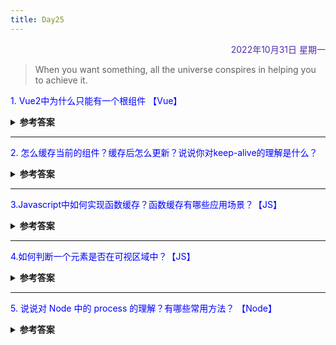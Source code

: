 ```yaml
---
title: Day25
---
```


<div align="right" style="color:#512DA8">2022年10月31日 星期一</div>

> When you want something, all the universe conspires in helping you to achieve it.

<p style="color:blue">1. Vue2中为什么只能有一个根组件 【Vue】</p>
<details>
<summary><b>参考答案</b></summary>

- vue2中组件确实只能有一个根，但vue3中组件已经可以多根节点了。
- 之所以需要这样是因为vdom是一颗单根树形结构，patch方法在遍历的时候从根节点开始遍历，它要求只有一个根节点。组件也会转换为一个vdom，自然应该满足这个要求。
- vue3中之所以可以写多个根节点，是因为引入了`Fragment`的概念，这是一个抽象的节点，如果发现组件是多根的，就创建一个`Fragment`节点，把多个根节点作为它的children。将来patch的时候，如果发现是一个`Fragment`节点，则直接遍历children创建或更新。

</details>

<hr/>
<p style="color:blue">2. 怎么缓存当前的组件？缓存后怎么更新？说说你对keep-alive的理解是什么？ </p>
<details>
<summary><b>参考答案</b></summary>

 **1. keep-alive是什么**
- keep-alive是vue中的内置组件，能在组件切换过程中将状态保留在内存中，防止重复渲染DOM，它是包裹动态组件，会缓存不活动的组件实例，而不是销毁他们。  

- props属性可以设置为 include、exclude和max

- 设置了keep-alive缓存的组件，会多出两个生命周期钩子 `activated`和`deactivated` 
   -  首次进入组件: beforeRouteEnter -> beforeCreate -> created -> beforeMount -> mounted -> activated -> beforeRouteLeave -> deactivated
   -  再次进入组件: beforeRouteEnter -> activated -> beforeRouteLeave -> deactivated

**2. 组件缓存后如何更新**
因经过keep-alive包裹的组件进入时均会执行 beforeRouteEnter和activated两个生命周期钩子，因此可以在这两个钩子内进行数据获取。

</details>

<hr/>
<p style="color:blue">3.Javascript中如何实现函数缓存？函数缓存有哪些应用场景？【JS】 </p>
<details>
<summary><b>参考答案</b></summary>

**是什么**
函数缓存，就是将函数运算过的结果进行缓存，本质上是用空间（缓存存储）换时间（计算过程），常用于缓存数据计算结果和缓存对象。  

```Javascript
const res = (a,b) => a+ b
const sum = memorize(res) //函数缓存
sum(1,2)
sum(12,20)
```

**如何实现**
实现函数缓存主要依靠闭包、柯里化、高阶函数。
- 闭包：函数和函数体内可访问的变量总和，组合在一起就形成了闭包。  
- 柯里化：把接收多个参数的函数转换成接收一个单一参数的函数。
```javascript
let sum = function(x,y){
  return x + y
}
sum(2,5)
let sum2 = function(x){
  return function(y){
    return x + y
  }
}
sum(2)(5)
```
- 高阶函数：通过接收其它函数作为参数或返回其它函数的函数
```javascript
function foo(){ // 函数foo返回另一个函数bar
  let a = 2;
  function bar(){
    console.log(a)
  }
  return bar
}
let baz = foo()
baz()
```

实现代码实例
```javascript
const memorize = function(func,content){
  let cache = Object.create(null)
  content = content || this
  return (...key) =>{
    if(!cache[key]){
      cache[key] = func.apply(content,key)
    }
    return cache[key]
  }
}
const result = memorize(sum)
const num1 = result(100,200)
const num2 = result(100,200) //缓存得到的结果
```
</details>

<hr/>
<p style="color:blue">4.如何判断一个元素是否在可视区域中？【JS】 </p>

<details>
<summary><b>参考答案</b></summary>

[https://github.com/febobo/web-interview/issues/84](https://github.com/febobo/web-interview/issues/84)

</details>

<hr/>
<p style="color:blue">5. 说说对 Node 中的 process 的理解？有哪些常用方法？ 【Node】</p>

<details>
<summary><b>参考答案</b></summary>

**是什么**
process对象是一个全局变量，提供了有关当前Node.js进程的信息并对其控制，作为一个全局变量。  

**属性和方法**
- process.env: 环境变量，例如通过`process.env.NODE_ENV`获取不同环境的项目配置信息 
- process.nextTick: 这个在谈及EventLoop时经常被提到
- process.id: 获取当前的进程ID
- process.ppid:当前进程对应的父进程
- precess.cwd():获取当前进程工作目录
- process.platform:获取当前进程运行的操作系统平台
- process.uptime(): 当前进程已运行时间，例如pm2守护进程的uptime值
- 进程事件: process.on('uncaughtException',cb)--捕获异常信息、process.on('exit',cb) -- 进程推出监听
- 三个标准流: process.stdout(标准输入)、process.stdin(标准输入)、process.stderr(标准错误输出)
- process.title:指定进程名称，有的时候需要给进程指定一个名称

</details>

<comment/>
